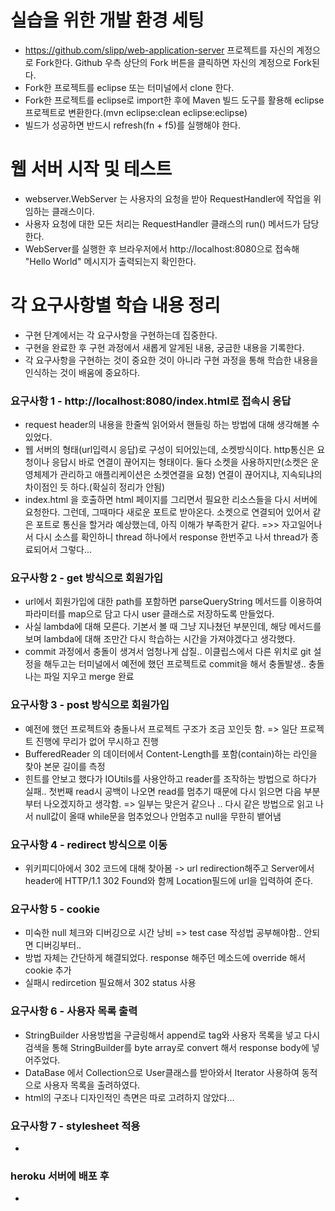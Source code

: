 # 실습을 위한 개발 환경 세팅
* https://github.com/slipp/web-application-server 프로젝트를 자신의 계정으로 Fork한다. Github 우측 상단의 Fork 버튼을 클릭하면 자신의 계정으로 Fork된다.
* Fork한 프로젝트를 eclipse 또는 터미널에서 clone 한다.
* Fork한 프로젝트를 eclipse로 import한 후에 Maven 빌드 도구를 활용해 eclipse 프로젝트로 변환한다.(mvn eclipse:clean eclipse:eclipse)
* 빌드가 성공하면 반드시 refresh(fn + f5)를 실행해야 한다.

# 웹 서버 시작 및 테스트
* webserver.WebServer 는 사용자의 요청을 받아 RequestHandler에 작업을 위임하는 클래스이다.
* 사용자 요청에 대한 모든 처리는 RequestHandler 클래스의 run() 메서드가 담당한다.
* WebServer를 실행한 후 브라우저에서 http://localhost:8080으로 접속해 "Hello World" 메시지가 출력되는지 확인한다.

# 각 요구사항별 학습 내용 정리
* 구현 단계에서는 각 요구사항을 구현하는데 집중한다. 
* 구현을 완료한 후 구현 과정에서 새롭게 알게된 내용, 궁금한 내용을 기록한다.
* 각 요구사항을 구현하는 것이 중요한 것이 아니라 구현 과정을 통해 학습한 내용을 인식하는 것이 배움에 중요하다. 

### 요구사항 1 - http://localhost:8080/index.html로 접속시 응답
* request header의 내용을 한줄씩 읽어와서 핸들링 하는 방법에 대해 생각해볼 수 있었다.
* 웹 서버의 형태(url입력시 응답)로 구성이 되어있는데, 소켓방식이다. http통신은 요청이나 응답시 바로 연결이 끊어지는 형태이다. 둘다 소켓을 사용하지만(소켓은 운영체제가 관리하고 애플리케이션은 소켓연결을 요청) 연결이 끊어지냐, 지속되냐의 차이점인 듯 하다.(확실히 정리가 안됨)
* index.html 을 호출하면 html 페이지를 그리면서 필요한 리소스들을 다시 서버에 요청한다. 그런데, 그때마다 새로운 포트로 받아온다. 소켓으로 연결되어 있어서 같은 포트로 통신을 할거라 예상했는데, 아직 이해가 부족한거 같다.
=>> 자고일어나서 다시 소스를 확인하니 thread 하나에서 response 한번주고 나서 thread가 종료되어서 그렇다...

### 요구사항 2 - get 방식으로 회원가입
* url에서 회원가입에 대한 path를 포함하면 parseQueryString 메서드를 이용하여 파라미터를 map으로 담고 다시 user 클래스로 저장하도록 만들었다.
* 사실 lambda에 대해 모른다. 기본서 볼 때 그냥 지나쳤던 부분인데, 해당 메서드를 보며 lambda에 대해 조만간 다시 학습하는 시간을 가져야겠다고 생각했다.
* commit 과정에서 충돌이 생겨서 엄청나게 삽질.. 이클립스에서 다른 위치로 git 설정을 해두고는 터미널에서 예전에 했던 프로젝트로 commit을 해서 충돌발생.. 충돌나는 파일 지우고 merge 완료

### 요구사항 3 - post 방식으로 회원가입
* 예전에 했던 프로젝트와 충돌나서 프로젝트 구조가 조금 꼬인듯 함. => 일단 프로젝트 진행에 무리가 없어 무시하고 진행
* BufferedReader 의 데이터에서 Content-Length를 포함(contain)하는 라인을 찾아 본문 길이를 측정
* 힌트를 안보고 했다가 IOUtils를 사용안하고 reader를 조작하는 방법으로 하다가 실패.. 첫번째 read시 공백이 나오면 read를 멈추기 때문에 다시 읽으면 다음 부분부터 나오겠지하고 생각함. => 일부는 맞은거 같으나 .. 다시 같은 방법으로 읽고 나서 null값이 올때 while문을 멈추었으나 안멈추고 null을 무한히 뱉어냄

### 요구사항 4 - redirect 방식으로 이동
* 위키피디아에서 302 코드에 대해 찾아봄 -> url redirection해주고 Server에서 header에 HTTP/1.1 302 Found와 함께 Location필드에 url을 입력하여 준다.

### 요구사항 5 - cookie
* 미숙한 null 체크와 디버깅으로 시간 낭비 => test case 작성법 공부해야함.. 안되면 디버깅부터..
* 방법 자체는 간단하게 해결되었다. response 해주던 메소드에 override 해서 cookie 추가
* 실패시 redircetion 필요해서 302 status 사용

### 요구사항 6 - 사용자 목록 출력
* StringBuilder 사용방법을 구글링해서 append로 tag와 사용자 목록을 넣고 다시 검색을 통해 StringBuilder를 byte array로 convert 해서 response body에 넣어주었다.
* DataBase 에서 Collection으로 User클래스를 받아와서 Iterator 사용하여 동적으로 사용자 목록을 출려하였다.
* html의 구조나 디자인적인 측면은 따로 고려하지 않았다...

### 요구사항 7 - stylesheet 적용
*

### heroku 서버에 배포 후
* 